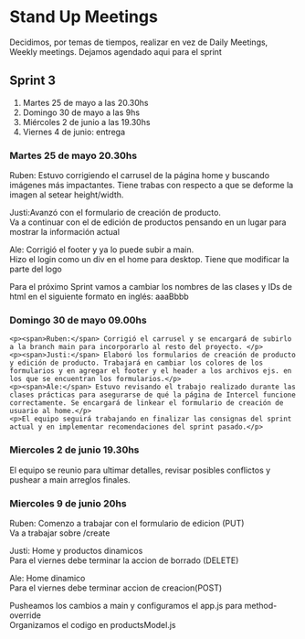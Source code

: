 <h1> Stand Up Meetings</h1>
<p>Decidimos, por temas de tiempos, realizar en vez de Daily Meetings, Weekly meetings. Dejamos agendado aqui para el sprint</p>

<h2>Sprint 3</h2>
<ol>
    <li>Martes 25 de mayo a las 20.30hs</li>
    <li>Domingo 30 de mayo a las 9hs</li>
    <li>Miércoles 2 de junio a las 19.30hs</li>
    <li>Viernes 4 de junio:  entrega</li>
</ol>

<h3>Martes 25 de mayo 20.30hs</h3>
    <p><span>Ruben:</span> Estuvo corrigiendo el carrusel de la página home y buscando imágenes más impactantes. Tiene trabas con respecto a que se deforme la imagen al setear height/width. </p>
    <p><span>Justi:</span>Avanzó con el formulario de creación de producto. 
    <br>
    Va a continuar con el de edición de productos pensando en un lugar para mostrar la información actual</p>
    <p><span>Ale:</span> Corrigió el footer y ya lo puede subir a main. 
    <br>
    Hizo el login como un div en el home para desktop. Tiene que modificar la parte del logo
    </p>
    <p>Para el próximo Sprint vamos a cambiar los nombres de las clases y IDs de html en el siguiente formato en inglés: aaaBbbb</p>
    
 <h3>Domingo 30 de mayo  09.00hs</h3>
        
    <p><span>Ruben:</span> Corrigió el carrusel y se encargará de subirlo a la branch main para incorporarlo al resto del proyecto. </p>
    <p><span>Justi:</span> Elaboró los formularios de creación de producto y edición de producto. Trabajará en cambiar los colores de los formularios y en agregar el footer y el header a los archivos ejs. en los que se encuentran los formularios.</p>
    <p><span>Ale:</span> Estuvo revisando el trabajo realizado durante las clases prácticas para asegurarse de qué la página de Intercel funcione correctamente. Se encargará de linkear el formulario de creación de usuario al home.</p>
    <p>El equipo seguirá trabajando en finalizar las consignas del sprint  actual y en implementar recomendaciones del sprint pasado.</p>
        
           
 <h3>Miercoles 2 de junio  19.30hs</h3>
    <p>
        El equipo se reunio para ultimar detalles, revisar posibles conflictos y pushear a main arreglos finales.
    </p>
        
        
<h3>Miercoles 9 de junio 20hs</h3>
    <p><span>Ruben:</span> Comenzo a trabajar con el formulario de edicion (PUT)
    <br>Va a trabajar sobre /create</p>
    <p><span>Justi:</span> Home y productos dinamicos
    <br>Para el viernes debe terminar la accion de borrado (DELETE) </p>
    <p><span>Ale:</span> Home dinamico
    <br>Para el viernes debe terminar accion de creacion(POST)</p>
    <p>Pusheamos los cambios a main y configuramos el app.js para method-override
    <br> Organizamos el codigo en productsModel.js </p>
    